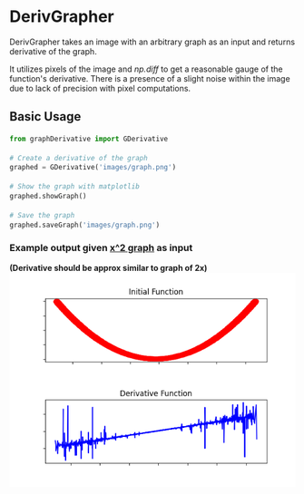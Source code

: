# DerivGrapher

DerivGrapher takes an image with an arbitrary graph as an input
and returns derivative of the graph.

It utilizes pixels of the image and *np.diff* to get a reasonable
gauge of the function's derivative. There is a presence of a slight noise
within the image due to lack of precision with pixel computations.

## Basic Usage
```python
from graphDerivative import GDerivative

# Create a derivative of the graph
graphed = GDerivative('images/graph.png')

# Show the graph with matplotlib
graphed.showGraph()

# Save the graph
graphed.saveGraph('images/graph.png')
```

### Example output given [x^2 graph](images/graph.png) as input
**(Derivative should be approx similar to graph of 2x)**
![output graph](images/result.png)

